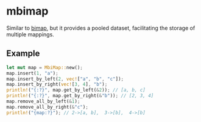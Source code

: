 # mbimap

Similar to [bimap](https://github.com/billyrieger/bimap-rs), but it provides a pooled dataset, facilitating the storage of multiple mappings.

## Example

```rust
let mut map = MbiMap::new();
map.insert(1, "a");
map.insert_by_left(2, vec!["a", "b", "c"]);
map.insert_by_right(vec![3, 4], "b");
println!("{:?}", map.get_by_left(&2)); // [a, b, c]
println!("{:?}", map.get_by_right(&"b")); // [2, 3, 4]
map.remove_all_by_left(&1);
map.remove_all_by_right(&"c");
println!("{map:?}"); // 2->[a, b],  3->[b],  4->[b]
```
